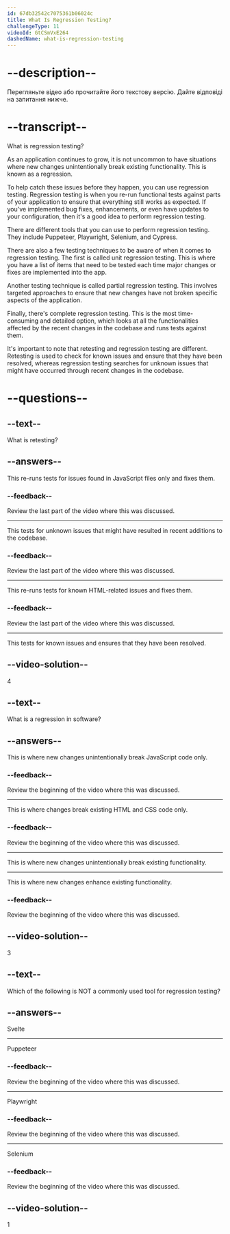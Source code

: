 ```yaml
---
id: 67db32542c7075361b06024c
title: What Is Regression Testing?
challengeType: 11
videoId: GtCSmVxE264
dashedName: what-is-regression-testing
---
```


# --description--

Перегляньте відео або прочитайте його текстову версію. Дайте відповіді на запитання нижче.

# --transcript--

What is regression testing?

As an application continues to grow, it is not uncommon to have situations where new changes unintentionally break existing functionality. This is known as a regression.

To help catch these issues before they happen, you can use regression testing. Regression testing is when you re-run functional tests against parts of your application to ensure that everything still works as expected. If you've implemented bug fixes, enhancements, or even have updates to your configuration, then it's a good idea to perform regression testing.

There are different tools that you can use to perform regression testing. They include Puppeteer, Playwright, Selenium, and Cypress.

There are also a few testing techniques to be aware of when it comes to regression testing. The first is called unit regression testing. This is where you have a list of items that need to be tested each time major changes or fixes are implemented into the app.

Another testing technique is called partial regression testing. This involves targeted approaches to ensure that new changes have not broken specific aspects of the application.

Finally, there's complete regression testing. This is the most time-consuming and detailed option, which looks at all the functionalities affected by the recent changes in the codebase and runs tests against them.

It's important to note that retesting and regression testing are different. Retesting is used to check for known issues and ensure that they have been resolved, whereas regression testing searches for unknown issues that might have occurred through recent changes in the codebase.

# --questions--

## --text--

What is retesting?

## --answers--

This re-runs tests for issues found in JavaScript files only and fixes them.

### --feedback--

Review the last part of the video where this was discussed.

---

This tests for unknown issues that might have resulted in recent additions to the codebase.

### --feedback--

Review the last part of the video where this was discussed.

---

This re-runs tests for known HTML-related issues and fixes them.

### --feedback--

Review the last part of the video where this was discussed.

---

This tests for known issues and ensures that they have been resolved.

## --video-solution--

4

## --text--

What is a regression in software?

## --answers--

This is where new changes unintentionally break JavaScript code only.

### --feedback--

Review the beginning of the video where this was discussed.

---

This is where changes break existing HTML and CSS code only.

### --feedback--

Review the beginning of the video where this was discussed.

---

This is where new changes unintentionally break existing functionality.

---

This is where new changes enhance existing functionality.

### --feedback--

Review the beginning of the video where this was discussed.

## --video-solution--

3

## --text--

Which of the following is NOT a commonly used tool for regression testing?

## --answers--

Svelte

---

Puppeteer

### --feedback--

Review the beginning of the video where this was discussed.

---

Playwright

### --feedback--

Review the beginning of the video where this was discussed.

---

Selenium

### --feedback--

Review the beginning of the video where this was discussed.

## --video-solution--

1
